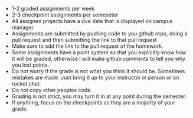 * 1-2 graded assignments per week
* 2-3 checkpoint assignments per semeseter
* All assigned projects have a due date that is displayed on campus manager.
* Assignments are submitted by pushing code to you github repo, doing a pull request and then submitting the link to that pull request
* Make sure to add the link to the pull request of the homework.
* Some assignments have a point system so that you explicitly know how it will be graded, otherwise I will make github comments to tell you why you lost points.
* Do not worry if the grade is not what you think it should be. Sometimes mistakes are made. Just bring it up to your instructor in person or on rocket chat.
* Do not copy other peoples code.
* Grading is not strict, you may turn it in at any point during the semester.
* If anything, focus on the checkpoints as they are a majority of your grade.
